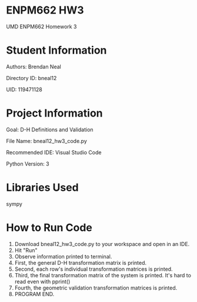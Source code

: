 # ENPM662 HW3
UMD ENPM662 Homework 3

# Student Information
Authors: Brendan Neal

Directory ID: bneal12

UID: 119471128

# Project Information
Goal: D-H Definitions and Validation

File Name: bneal12_hw3_code.py

Recommended IDE: Visual Studio Code

Python Version: 3

# Libraries Used
sympy

# How to Run Code

1. Download bneal12_hw3_code.py to your workspace and open in an IDE.
2. Hit "Run"
3. Observe information printed to terminal.
4. First, the general D-H transformation matrix is printed.
5. Second, each row's individual transformation matrices is printed.
6. Third, the final transformation matrix of the system is printed. It's hard to read even with pprint()
7. Fourth, the geometric validation transformation matrices is printed.
8. PROGRAM END.
